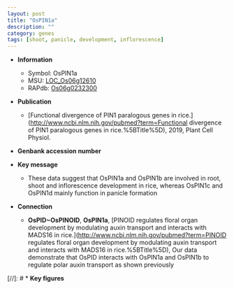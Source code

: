 ```yaml
---
layout: post
title: "OsPIN1a"
description: ""
category: genes
tags: [shoot, panicle, development, inflorescence]
---
```


* **Information**  
    + Symbol: OsPIN1a  
    + MSU: [LOC_Os06g12610](http://rice.plantbiology.msu.edu/cgi-bin/ORF_infopage.cgi?orf=LOC_Os06g12610)  
    + RAPdb: [Os06g0232300](http://rapdb.dna.affrc.go.jp/viewer/gbrowse_details/irgsp1?name=Os06g0232300)  

* **Publication**  
    + [Functional divergence of PIN1 paralogous genes in rice.](http://www.ncbi.nlm.nih.gov/pubmed?term=Functional divergence of PIN1 paralogous genes in rice.%5BTitle%5D), 2019, Plant Cell Physiol.

* **Genbank accession number**  

* **Key message**  
    + These data suggest that OsPIN1a and OsPIN1b are involved in root, shoot and inflorescence development in rice, whereas OsPIN1c and OsPIN1d mainly function in panicle formation

* **Connection**  
    + __OsPID~OsPINOID__, __OsPIN1a__, [PINOID regulates floral organ development by modulating auxin transport and interacts with MADS16 in rice.](http://www.ncbi.nlm.nih.gov/pubmed?term=PINOID regulates floral organ development by modulating auxin transport and interacts with MADS16 in rice.%5BTitle%5D),  Our data demonstrate that OsPID interacts with OsPIN1a and OsPIN1b to regulate polar auxin transport as shown previously

[//]: # * **Key figures**  


